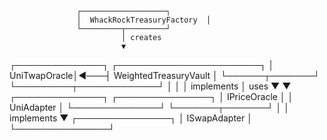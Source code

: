                    ┌───────────────────┐
                   │  WhackRockTreasuryFactory  │
                   └─────────┬─────────┘
                             │ creates
                             ▼
┌──────────────┐    ┌───────────────────────┐
│ UniTwapOracle│◄───┤ WeightedTreasuryVault │
└──────┬───────┘    └─────────┬─────────────┘
       │                      │
       │ implements           │ uses
       ▼                      ▼
┌──────────────┐    ┌───────────────┐
│ IPriceOracle │    │  UniAdapter   │
└──────────────┘    └───────┬───────┘
                            │
                            │ implements
                            ▼
                    ┌───────────────┐
                    │  ISwapAdapter │
                    └───────────────┘